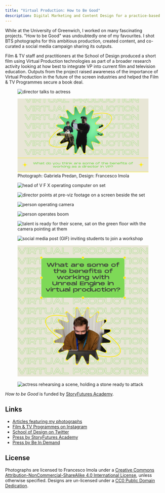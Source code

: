 ```yaml
---
title: "Virtual Production: How to Be Good"
description: Digital Marketing and Content Design for a practice-based research project on Virtual Production at the University of Greenwich.
---
```


While at the University of Greenwich, I worked on many fascinating projects. "How to be Good" was undoubtedly one of my favourites. I shot BTS photographs for this ambitious production, created content, and co-curated a social media campaign sharing its outputs.

Film & TV staff and practitioners at the School of Design produced a short film using Virtual Production technologies as part of a broader research activity looking at how best to integrate VP into current film and television education. Outputs from the project raised awareness of the importance of Virtual Production in the future of the screen industries and helped the Film & TV Programmes secure a book deal.

<figure>
        <img src="assets/ftv/jodi_talks_to_actress.png" alt="director talks to actress" loading="lazy">
</figure>

<figure>
        <img src="assets/ftv/directing_VP.png" alt="social media post asking for feedback on people's thoughts on directing Virtual Productions" loading="lazy">
        <figcaption>Photograph: Gabriela Predan, Design: Francesco Imola</figcaption>
    </figure>

<div class="split-layout">
<figure style="flex: 1">
        <img src="assets/ftv/head_of_VFX_operating_computer.png" alt="head of V F X operating computer on set" loading="lazy">
</figure>
    <figure style="flex: 1">
        <img src="assets/ftv/jodi_points_at_footage_in_virtual_production.png" alt="director points at pre-viz footage on a screen beside the set" loading="lazy">
</figure>
</div>

<figure>
        <img src="assets/ftv/peter_operating_camera.png" alt="person operating camera" loading="lazy">
</figure>

<div class="split-layout">
<figure style="flex: 1">
        <img src="assets/ftv/student_operates_boom.png" alt="person operates boom" loading="lazy">
</figure>
    <figure style="flex: 1">
        <img src="assets/ftv/behind_the_camera.png" alt="talent is ready for their scene, sat on the green floor with the camera pointing at them" loading="lazy">
</figure>
</div>

<div class="split-layout">
    <figure style="flex: 1">
        <img src="assets/ftv/virtual_production_workshop.gif" alt="social media post (GIF) inviting students to join a workshop" loading="lazy">
    </figure>
    <figure style="flex: 1">
        <img src="assets/ftv/unreal_VP.png" alt="social media post asking for feedback on people's thoughts on working with unreal engine on a Virtual Production" loading="lazy">
    </figure>
</div>

<figure>
        <img src="assets/ftv/actress_rehearsing_scene.png" alt="actress rehearsing a scene, holding a stone ready to attack" loading="lazy">
</figure>

_How to be Good_ is funded by [StoryFutures Academy](https://www.storyfutures.com/academy).

## Links

- [Articles featuring my photographs](https://digitalresearcher.medium.com/)
- [Film & TV Programmes on Instagram](https://www.instagram.com/filmuog/)
- [School of Design on Twitter](https://twitter.com/GREdesignSchool)
- [Press by StoryFutures Academy](https://www.storyfutures.com/academy/skills/train-the-trainer)
- [Press by Be In Demand](https://www.bndmand.com/vp-portfolio)

## License

Photographs are licensed to Francesco Imola under a <a rel="license"
    href="http://creativecommons.org/licenses/by-nc-sa/4.0/" target="_blank" rel="noopener noreferrer">Creative Commons
    Attribution-NonCommercial-ShareAlike 4.0 International License</a>, unless otherwise specified. Designs are un-licensed under a <a href="https://creativecommons.org/publicdomain/zero/1.0/" target="_blank" rel="noopener noreferrer">CC0 Public Domain Dedication</a>. 
